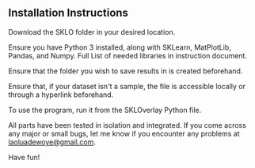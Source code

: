 ## Installation Instructions ##

Download the SKLO folder in your desired location.

Ensure you have Python 3 installed, along with SKLearn, MatPlotLib, Pandas, and Numpy. Full List of needed libraries in instruction document.

Ensure that the folder you wish to save results in is created beforehand.

Ensure that, if your dataset isn't a sample, the file is accessible locally or through a hyperlink beforehand.

To use the program, run it from the SKLOverlay Python file.

All parts have been tested in isolation and integrated. If you come across any major or small bugs, let me know if you encounter any problems at laoluadewoye@gmail.com.

Have fun!
